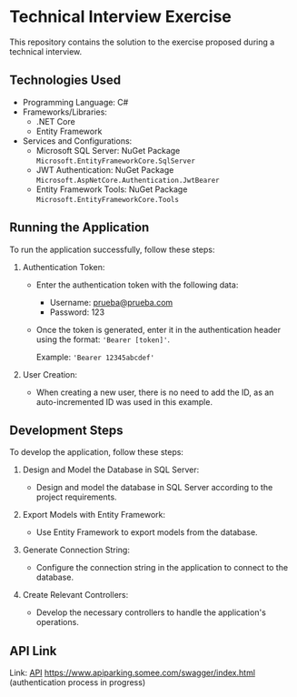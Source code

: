 # Technical Interview Exercise

This repository contains the solution to the exercise proposed during a technical interview.

## Technologies Used

- Programming Language: C#
- Frameworks/Libraries:
  - .NET Core
  - Entity Framework
- Services and Configurations:
  - Microsoft SQL Server: NuGet Package `Microsoft.EntityFrameworkCore.SqlServer`
  - JWT Authentication: NuGet Package `Microsoft.AspNetCore.Authentication.JwtBearer`
  - Entity Framework Tools: NuGet Package `Microsoft.EntityFrameworkCore.Tools`

## Running the Application

To run the application successfully, follow these steps:

1. Authentication Token:
   - Enter the authentication token with the following data:
     - Username: prueba@prueba.com
     - Password: 123
   - Once the token is generated, enter it in the authentication header using the format: `'Bearer [token]'`.

     Example: `'Bearer 12345abcdef'`

2. User Creation:
   - When creating a new user, there is no need to add the ID, as an auto-incremented ID was used in this example.

## Development Steps

To develop the application, follow these steps:

1. Design and Model the Database in SQL Server:
   - Design and model the database in SQL Server according to the project requirements.

2. Export Models with Entity Framework:
   - Use Entity Framework to export models from the database.

3. Generate Connection String:
   - Configure the connection string in the application to connect to the database.

4. Create Relevant Controllers:
   - Develop the necessary controllers to handle the application's operations.

## API Link

Link: [API](http://www.apiparking.somee.com/swagger/index.html)
https://www.apiparking.somee.com/swagger/index.html (authentication process in progress)
